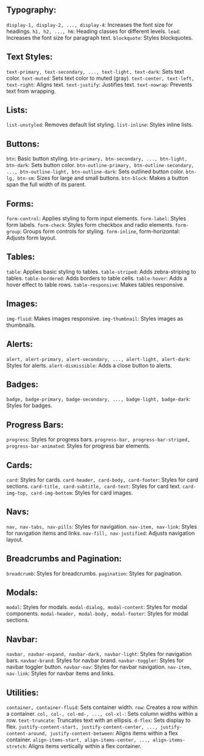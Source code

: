 ## Typography:
`display-1, display-2, ..., display-4`: Increases the font size for headings.
`h1, h2, ..., h6`: Heading classes for different levels.
`lead`: Increases the font size for paragraph text.
`blockquote`: Styles blockquotes.

## Text Styles:
`text-primary, text-secondary, ..., text-light, text-dark`: Sets text color.
`text-muted`: Sets text color to muted (gray).
`text-center, text-left, text-right`: Aligns text.
`text-justify`: Justifies text.
`text-nowrap`: Prevents text from wrapping.

## Lists:
`list-unstyled`: Removes default list styling.
`list-inline`: Styles inline lists.

## Buttons:
`btn`: Basic button styling.
`btn-primary, btn-secondary, ..., btn-light, btn-dark`: Sets button color.
`btn-outline-primary, btn-outline-secondary, ..., btn-outline-light, btn-outline-dark`: Sets outlined button color.
`btn-lg, btn-sm`: Sizes for large and small buttons.
`btn-block`: Makes a button span the full width of its parent.

## Forms:
`form-control`: Applies styling to form input elements.
`form-label`: Styles form labels.
`form-check`: Styles form checkbox and radio elements.
`form-group`: Groups form controls for styling.
`form-inline`, form-horizontal: Adjusts form layout.

## Tables:
`table`: Applies basic styling to tables.
`table-striped`: Adds zebra-striping to tables.
`table-bordered`: Adds borders to table cells.
`table-hover`: Adds a hover effect to table rows.
`table-responsive`: Makes tables responsive.

## Images:
`img-fluid`: Makes images responsive.
`img-thumbnail`: Styles images as thumbnails.

## Alerts:
`alert, alert-primary, alert-secondary, ..., alert-light, alert-dark`: Styles for alerts.
`alert-dismissible`: Adds a close button to alerts.

## Badges:
`badge, badge-primary, badge-secondary, ..., badge-light, badge-dark`: Styles for badges.

## Progress Bars:
`progress`: Styles for progress bars.
`progress-bar, progress-bar-striped, progress-bar-animated`: Styles for progress bar elements.

## Cards:
`card`: Styles for cards.
`card-header, card-body, card-footer`: Styles for card sections.
`card-title, card-subtitle, card-text`: Styles for card text.
`card-img-top, card-img-bottom`: Styles for card images.

## Navs:
`nav, nav-tabs, nav-pills`: Styles for navigation.
`nav-item, nav-link`: Styles for navigation items and links.
`nav-fill, nav-justified`: Adjusts navigation layout.

## Breadcrumbs and Pagination:
`breadcrumb`: Styles for breadcrumbs.
`pagination`: Styles for pagination.

## Modals:
`modal`: Styles for modals.
`modal-dialog, modal-content`: Styles for modal components.
`modal-header, modal-body, modal-footer`: Styles for modal sections.

## Navbar:
`navbar, navbar-expand, navbar-dark, navbar-light`: Styles for navigation bars.
`navbar-brand`: Styles for navbar brand.
`navbar-toggler`: Styles for navbar toggler button.
`navbar-nav`: Styles for navbar navigation.
`nav-item, nav-link`: Styles for navbar items and links.

## Utilities:
`container, container-fluid`: Sets container width.
`row`: Creates a row within a container.
`col, col-, col-md-, ..., col-xl-`: Sets column widths within a row.
`text-truncate`: Truncates text with an ellipsis.
`d-flex`: Sets display to flex.
`justify-content-start, justify-content-center, ..., justify-content-around, justify-content-between`: Aligns items within a flex container.
`align-items-start, align-items-center, ..., align-items-stretch`: Aligns items vertically within a flex container.
